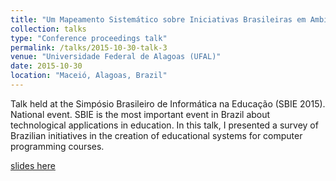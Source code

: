 ```yaml
---
title: "Um Mapeamento Sistemático sobre Iniciativas Brasileiras em Ambientes de Ensino de Programação"
collection: talks
type: "Conference proceedings talk"
permalink: /talks/2015-10-30-talk-3
venue: "Universidade Federal de Alagoas (UFAL)"
date: 2015-10-30
location: "Maceió, Alagoas, Brazil"
---
```


Talk held at the Simpósio Brasileiro de Informática na Educação (SBIE 2015). National event. SBIE is the most important event in Brazil about technological applications in education. In this talk, I presented a survey of Brazilian initiatives in the creation of educational systems for computer programming courses.

[slides here](http://coregroup.github.io/files/2015-cbie.pdf)
